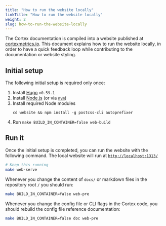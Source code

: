 ```yaml
---
title: "How to run the website locally"
linkTitle: "How to run the website locally"
weight: 2
slug: how-to-run-the-website-locally
---
```


The Cortex documentation is compiled into a website published at [cortexmetrics.io](https://cortexmetrics.io/). This document explains how to run the website locally, in order to have a quick feedback loop while contributing to the documentation or website styling.


## Initial setup

The following initial setup is required only once:

1. Install [Hugo](https://gohugo.io/) `v0.59.1`
2. Install [Node.js](https://nodejs.org/en/) (or via [`nvm`](https://github.com/nvm-sh/nvm))
3. Install required Node modules
   ```
   cd website && npm install -g postcss-cli autoprefixer
   ```
4. Run `make BUILD_IN_CONTAINER=false web-build`


## Run it

Once the initial setup is completed, you can run the website with the following command. The local website will run at [`http://localhost:1313/`](http://localhost:1313/)

```bash
# Keep this running
make web-serve
```

Whenever you change the content of `docs/` or markdown files in the repository root `/` you should run:

```bash
make BUILD_IN_CONTAINER=false web-pre
```

Whenever you change the config file or CLI flags in the Cortex code, you should rebuild the config file reference documentation:

```bash
make BUILD_IN_CONTAINER=false doc web-pre
```
